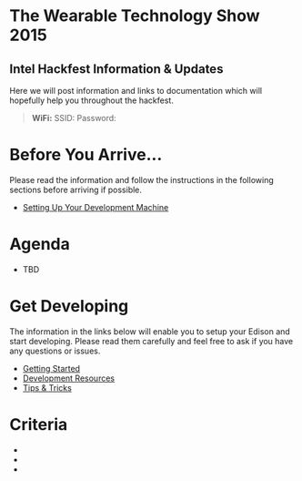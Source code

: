 # The Wearable Technology Show 2015

## Intel Hackfest Information & Updates

Here we will post information and links to documentation which will hopefully help you throughout the hackfest.

> <strong>WiFi:</strong> SSID: Password:

Before You Arrive...
====================
Please read the information and follow the instructions in the following sections before arriving if possible.

* [Setting Up Your Development Machine](../master/Documentation/Setup.md)

Agenda
======
* TBD

Get Developing
==============
The information in the links below will enable you to setup your Edison and start developing. Please read them carefully and feel free to ask if you have any questions or issues.

* [Getting Started](../master/Documentation/Getting_Started.md)
* [Development Resources](../master/Documentation/Development.md)
* [Tips & Tricks](../master/Documentation/Tips.md)

Criteria
========
*
*
*
